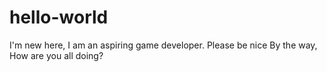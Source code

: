 # hello-world
I'm new here, I am an aspiring game developer. 
Please be nice
By the way, How are you all doing?
